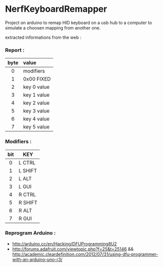 NerfKeyboardRemapper
====================

Project on arduino to remap HID keyboard on a usb hub to a computer to simulate a choosen mapping from another one.

extracted informations from the web :

### Report :

| byte |  value      |
|:----:|:------------|
| 0    | modifiers   |
| 1    | 0x00 FIXED  |
| 2    | key 0 value |
| 3    | key 1 value |
| 4    | key 2 value |
| 5    | key 3 value |
| 6    | key 4 value |
| 7    | key 5 value |

### Modifiers :

| bit | KEY     |
|:---:|---------|
|  0  | L CTRL  |
|  1  | L SHIFT |
|  2  | L ALT   |
|  3  | L GUI   |
|  4  | R CTRL  |
|  5  | R SHIFT |
|  6  | R ALT   |
|  7  | R GUI   |

### Reprogram Arduino :

* http://arduino.cc/en/Hacking/DFUProgramming8U2
* http://forums.adafruit.com/viewtopic.php?f=25&t=25146 && http://academic.cleardefinition.com/2012/07/31/using-dfu-programmer-with-an-arduino-uno-r3/
